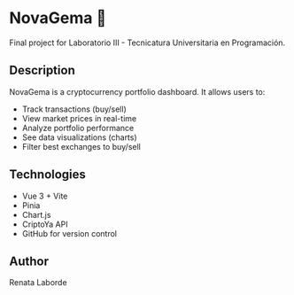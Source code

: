 # NovaGema 💎

Final project for Laboratorio III - Tecnicatura Universitaria en Programación.

## Description
NovaGema is a cryptocurrency portfolio dashboard. It allows users to:

- Track transactions (buy/sell)
- View market prices in real-time
- Analyze portfolio performance
- See data visualizations (charts)
- Filter best exchanges to buy/sell

## Technologies
- Vue 3 + Vite
- Pinia
- Chart.js
- CriptoYa API
- GitHub for version control

## Author
Renata Laborde
